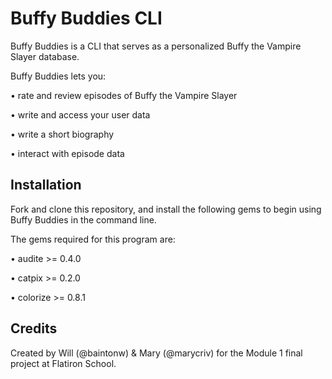 # Buffy Buddies CLI

Buffy Buddies is a CLI that serves as a personalized Buffy the Vampire Slayer database.

Buffy Buddies lets you:

  • rate and review episodes of Buffy the Vampire Slayer

  • write and access your user data

  • write a short biography

  • interact with episode data

## Installation

Fork and clone this repository, and install the following gems to begin using Buffy Buddies in the command line.

The gems required for this program are:

  • audite >= 0.4.0

  • catpix >= 0.2.0

  • colorize >= 0.8.1

## Credits
Created by Will (@baintonw) & Mary (@marycriv) for the Module 1 final project at Flatiron School.
